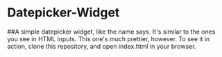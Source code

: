 # Datepicker-Widget

##A simple datepicker widget, like the name says.
It's similar to the ones you see in HTML inputs. This one's much prettier, however.
To see it in action, clone this repository, and open index.html in your browser.
